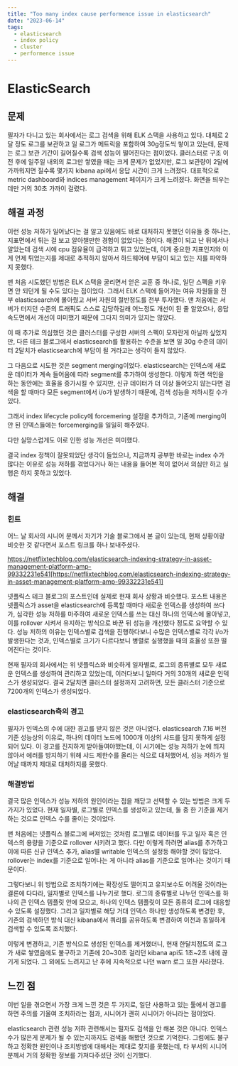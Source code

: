```yaml
---
title: "Too many index cause performence issue in elasticsearch"
date: "2023-06-14"
tags:
  - elasticsearch
  - index policy
  - cluster
  - performence issue
---
```


# ElasticSearch

## 문제

필자가 다니고 있는 회사에서는 로그 검색을 위해 ELK 스택을 사용하고 있다.
대체로 2달 정도 로그를 보관하고 일 로그가 메트릭을 포함하여 30g정도씩 쌓이고 있는데,
문제는 로그 보관 기간이 길어질수록 검색 성능이 떨어진다는 점이었다.
클러스터로 구조 이전 후에 일주일 내외의 로그만 쌓였을 때는 크게 문제가 없었지만,
로그 보관량이 2달에 가까워지면 질수록 몇가지 kibana api에서 응답 시간이 크게 느려졌다.
대표적으로 metric dashboard와 indices management 페이지가 크게 느려졌다.
화면을 띄우는데만 거의 30초 가까이 걸렸다.

## 해결 과정

이런 성능 저하가 일어났다는 걸 알고 있음에도 바로 대처하지 못했던 이유들 중 하나는,
지표면에서 튀는 걸 보고 알아챌만한 경험이 없었다는 점이다.
해결이 되고 난 뒤에서나 알았는데 검색 시에 cpu 점유율이 급격하고 튀고 있었는데,
이게 중요한 지표인지와 이게 언제 튀었는지를 제대로 추적하지 않아서 하드웨어에 부담이 되고 있는 지를 파악하지 못했다.

맨 처음 시도했던 방법은 ELK 스택을 굴리면서 얻은 교훈 중 하나로,
일단 스펙을 키우면 안 되던게 될 수도 있다는 점이었다.
그래서 ELK 스택에 들어가는 여유 자원들을 전부 elasticsearch에 몰아줬고 서버 자원의 절반정도를 전부 투자했다.
맨 처음에는 서버가 터지던 수준의 트래픽도 스스로 감당하길래 어느정도 개선이 된 줄 알았으나,
응답 속도면에서 개선이 미미했기 때문에 그다지 의미가 있지는 않았다.

이 때 추가로 의심했던 것은 클러스터를 구성한 서버의 스펙이 모자란게 아닐까 싶었지만,
다른 테크 블로그에서 elasticsearch를 활용하는 수준을 보면 일 30g 수준의 데이터 2달치가 elasticsearch에 부담이 될 거라고는 생각이 들지 않았다.

그 다음으로 시도한 것은 segment merging이었다.
elasticsearch는 인덱스에 새로운 데이터가 계속 들어옴에 따라 segment를 추가하여 생성한다.
이렇게 하면 색인을 하는 동안에는 효율을 증가시킬 수 있지만,
신규 데이터가 더 이상 들어오지 않는다면 검색을 할 때마다 모든 segment에서 i/o가 발생하기 때문에,
검색 성능을 저하시킬 수가 있다.

그래서 index lifecycle policy에 forcemering 설정을 추가하고,
기존에 merging이 안 된 인덱스들에는 forcemerging을 일일히 해주었다.

다만 실망스럽게도 이로 인한 성능 개선은 미미했다.

결국 index 정책이 잘못되었단 생각이 들었으나,
지금까지 공부한 바로는 index 수가 많다는 이유로 성능 저하를 겪었다거나 하는 내용을 들어본 적이 없어서 의심만 하고 실행은 하지 못하고 있었다.

## 해결

### 힌트

어느 날 회사의 시니어 분께서 자기가 기술 블로그에서 본 글이 있는데,
현재 상황이랑 비슷한 것 같다면서 포스트 링크를 하나 보내주셨다.

https://netflixtechblog.com/elasticsearch-indexing-strategy-in-asset-management-platform-amp-99332231e541[https://netflixtechblog.com/elasticsearch-indexing-strategy-in-asset-management-platform-amp-99332231e541]

넷플릭스 테크 블로그의 포스트인데 실제로 현재 회사 상황과 비슷했다.
포스트 내용은 넷플릭스가 asset을 elasticsearch에 등록할 때마다 새로운 인덱스를 생성하여 쓰다가,
심각한 성능 저하를 마주하여 새로운 인덱스를 쓰는 대신 하나의 인덱스에 몰아넣고,
이를 rollover 시켜서 유지하는 방식으로 바꾼 뒤 성능을 개선했다 정도로 요약할 수 있다.
성능 저하의 이유는 인덱스별로 검색을 진행하다보니 수많은 인덱스별로 각각 i/o가 발생한다는 것과,
인덱스별로 크기가 다르다보니 병렬로 실행했을 때의 효율성 또한 떨어진다는 것이다.

현재 필자의 회사에서는 위 넷플릭스와 비슷하게 일자별로, 로그의 종류별로 모두 새로운 인덱스를 생성하여 관리하고 있었는데,
이러다보니 일마다 거의 30개의 새로운 인덱스가 생성되었다.
결국 2달치면 클러스터 설정까지 고려하면,
모든 클러스터 기준으로 7200개의 인덱스가 생성되었다.

### elasticsearch측의 경고

필자가 인덱스의 수에 대한 경고를 받지 않은 것은 아니었다.
elasticsearch 7.16 버전 기준 성능상의 이유로,
하나의 데이터 노드에 1000개 이상의 샤드를 담지 못하게 설정되어 있다.
이 경고를 진지하게 받아들여야했는데,
이 시기에는 성능 저하가 눈에 띄지 않아서 에러를 방지하기 위해 샤드 제한수를 올리는 식으로 대처했어서,
성능 저하가 일어날 때까지 제대로 대처하지를 못했다.

### 해결방법

결국 많은 인덱스가 성능 저하의 원인이라는 점을 깨닫고 선택할 수 있는 방법은 크게 두 가지가 있었다.
현재 일자별, 로그별로 인덱스를 생성하고 있는데, 둘 중 한 기준을 제거하는 것으로 인덱스 수를 줄이는 것이었다.

맨 처음에는 넷플릭스 블로그에 써져있는 것처럼 로그별로 데이터를 두고 일자 혹은 인덱스의 용량을 기준으로 rollover 시키려고 했다.
다만 이렇게 하려면 alias를 추가하고 이에 따른 신규 인덱스 추가, alias별 writable 인덱스의 설정등 해야할 것이 많았다.
rollover는 index를 기준으로 일어나는 게 아니라 alias를 기준으로 일어나는 것이기 때문이다.

그렇다보니 위 방법으로 조치하기에는 확장성도 떨어지고 유지보수도 어려울 것이라는 결론에 다다라,
일자별로 인덱스를 나누기로 했다.
로그의 종류별로 나누던 인덱스를 하나의 큰 인덱스 템플릿 안에 모으고,
하나의 인덱스 템플릿이 모든 종류의 로그에 대응할 수 있도록 설정했다.
그리고 일자별로 해당 거대 인덱스 하나만 생성하도록 변경한 후,
기존의 검색하던 방식 대신 kibana에서 쿼리를 공유하도록 변경하여 이전과 동일하게 검색할 수 있도록 조치했다.

이렇게 변경하고, 기존 방식으로 생성된 인덱스를 제거했더니,
현재 한달치정도의 로그가 새로 쌓였음에도 불구하고 기존에 20~30초 걸리던 kibana api도 1초~2초 내에 끊기게 되었다.
그 외에도 느려지고 난 후에 지속적으로 나던 warn 로그 또한 사라졌다.

## 느낀 점

이번 일을 겪으면서 가장 크게 느낀 것은 두 가지로,
일단 사용하고 있는 툴에서 경고를 하면 주의를 기울여 조치하라는 점과,
시니어가 괜히 시니어가 아니라는 점이었다.

elasticsearch 관련 성능 저하 관련해서는 필자도 검색을 안 해본 것은 아니다.
인덱스 수가 많은게 문제가 될 수 있는지까지도 검색을 해봤던 것으로 기억한다.
그럼에도 불구하고 정확한 원인이나 조치방법에 대해서는 제대로 찾지를 못했는데,
타 부서의 시니어분께서 거의 정확한 정보를 가져다주셨단 것이 신기했다.

